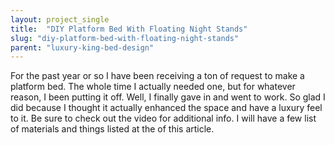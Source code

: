 ```yaml
---
layout: project_single
title:  "DIY Platform Bed With Floating Night Stands"
slug: "diy-platform-bed-with-floating-night-stands"
parent: "luxury-king-bed-design"
---
```

For the past year or so I have been receiving a ton of request to make a platform bed. The whole time I actually needed one, but for whatever reason, I been putting it off. Well, I finally gave in and went to work. So glad I did because I thought it actually enhanced the space and have a luxury feel to it. Be sure to check out the video for additional info. I will have a few list of materials and things listed at the of this article.